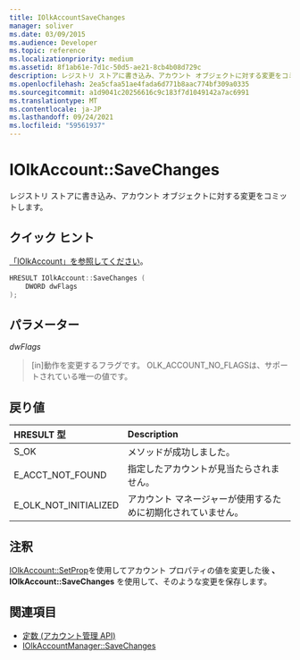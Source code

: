 ```yaml
---
title: IOlkAccountSaveChanges
manager: soliver
ms.date: 03/09/2015
ms.audience: Developer
ms.topic: reference
ms.localizationpriority: medium
ms.assetid: 8f1ab61e-7d1c-50d5-ae21-8cb4b08d729c
description: レジストリ ストアに書き込み、アカウント オブジェクトに対する変更をコミットします。
ms.openlocfilehash: 2ea5cfaa51ae4fada6d771b8aac774bf309a0335
ms.sourcegitcommit: a1d9041c20256616c9c183f7d1049142a7ac6991
ms.translationtype: MT
ms.contentlocale: ja-JP
ms.lasthandoff: 09/24/2021
ms.locfileid: "59561937"
---
```

# <a name="iolkaccountsavechanges"></a>IOlkAccount::SaveChanges

レジストリ ストアに書き込み、アカウント オブジェクトに対する変更をコミットします。
  
## <a name="quick-info"></a>クイック ヒント

[「IOlkAccount」を参照してください](iolkaccount.md)。
  
```cpp
HRESULT IOlkAccount::SaveChanges (  
    DWORD dwFlags 
); 
```

## <a name="parameters"></a>パラメーター

_dwFlags_
  
> [in]動作を変更するフラグです。 OLK_ACCOUNT_NO_FLAGSは、サポートされている唯一の値です。
    
## <a name="return-values"></a>戻り値

|**HRESULT 型**|**Description**|
|:-----|:-----|
|S_OK  <br/> |メソッドが成功しました。  <br/> |
|E_ACCT_NOT_FOUND  <br/> |指定したアカウントが見当たらされません。  <br/> |
|E_OLK_NOT_INITIALIZED  <br/> |アカウント マネージャーが使用するために初期化されていません。  <br/> |
   
## <a name="remarks"></a>注釈

[IOlkAccount::SetProp](iolkaccount-setprop.md)を使用してアカウント プロパティの値を変更した後 **、IOlkAccount::SaveChanges** を使用して、そのような変更を保存します。 
  
## <a name="see-also"></a>関連項目

- [定数 (アカウント管理 API)](constants-account-management-api.md) 
- [IOlkAccountManager::SaveChanges](iolkaccountmanager-savechanges.md)

